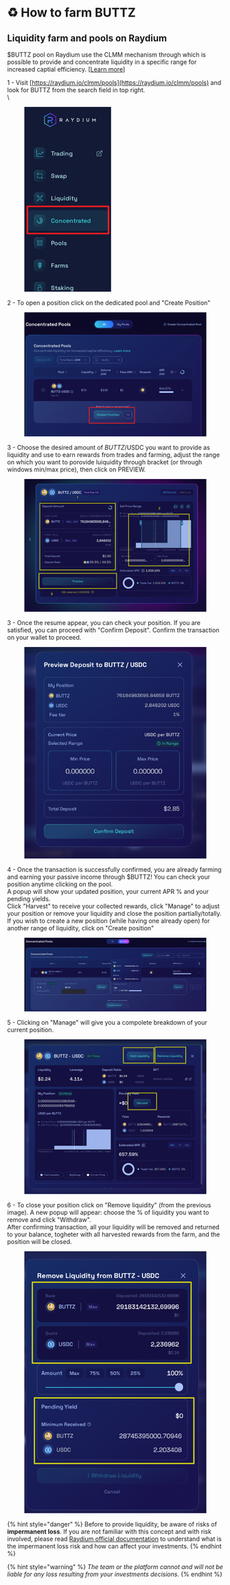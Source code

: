 # ♻ How to farm BUTTZ

## Liquidity farm and pools on Raydium&#x20;



$BUTTZ pool on Raydium use the CLMM mechanism through which is possible to provide and concentrate liquidity in a specific range for increased captial efficiency. \[[Learn more](https://docs.raydium.io/raydium/concentrated-liquidity/what-is-concentrated-liquidity)]

1 - Visit [https://raydium.io/clmm/pools](https://raydium.io/clmm/pools) and look for BUTTZ from the search field in top right.\
\


<figure><img src="../.gitbook/assets/image (12).png" alt=""><figcaption></figcaption></figure>

2 - To open a position click on the dedicated pool and "Create Position"&#x20;

<figure><img src="../.gitbook/assets/image (14).png" alt=""><figcaption></figcaption></figure>

3 - Choose the desired amount of $BUTTZ/$USDC you want to provide as liquidity and use to earn rewards from trades and farming, adjust the range on which you want to porovide luiquidity through bracket (or through windows min/max price), then click on PREVIEW.

<figure><img src="../.gitbook/assets/image.png" alt=""><figcaption></figcaption></figure>

3 - Once the resume appear, you can check your position. If you are satisfied, you can proceed with "Confirm Deposit". Confirm the transaction on your wallet to proceed.

<figure><img src="../.gitbook/assets/image (7).png" alt=""><figcaption></figcaption></figure>

4 - Once the transaction is successfully confirmed, you are already farming and earning your passive income through $BUTTZ! You can check your position anytime clicking on the pool.\
A popup will show your updated position, your current APR % and your pending yields.\
Click "Harvest" to receive your collected rewards, click "Manage" to adjust your position or remove your liquidity and close the position partially/totally.\
If you wish to create a new position (while having one already open) for another range of liquidity, click on "Create position"

<figure><img src="../.gitbook/assets/Senza-titolo-1.png" alt=""><figcaption></figcaption></figure>

5 - Clicking on "Manage" will give you a compolete breakdown of your current position.

<figure><img src="../.gitbook/assets/image (13).png" alt=""><figcaption></figcaption></figure>

6 - To close your position click on "Remove liquidity" (from the previous image). A new popup will appear: choose the % of liquidity you want to remove and click "Withdraw".\
After confirming transaction, all your liquidity will be removed and returned to your balance, togheter with all harvested rewards from the farm, and the position will be closed.

<figure><img src="../.gitbook/assets/image (3).png" alt=""><figcaption></figcaption></figure>

{% hint style="danger" %}
Before to provide liquidity, be aware of risks of **impermanent loss**. If you are not familiar with this concept and with risk involved, please read [Raydium official documentation](https://docs.raydium.io/raydium/concentrated-liquidity/providing-concentrated-liquidity) to understand what is the impermanent loss risk and how can affect your investments.
{% endhint %}

{% hint style="warning" %}
_The team or the platform cannot and will not be liable for any loss resulting from your investments decisions._
{% endhint %}
